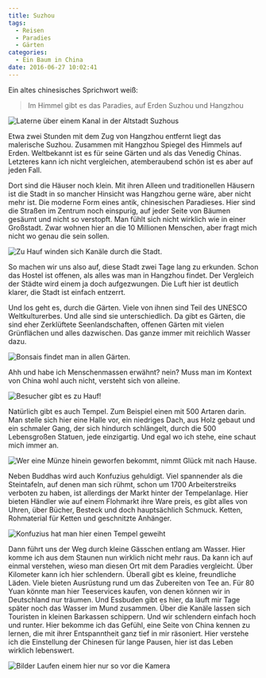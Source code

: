 ```yaml
---
title: Suzhou
tags:
  - Reisen
  - Paradies
  - Gärten
categories:
  - Ein Baum in China
date: 2016-06-27 10:02:41
---
```



Ein altes chinesisches Sprichwort weiß:

> Im Himmel gibt es das Paradies, auf Erden Suzhou und Hangzhou

![Laterne über einem Kanal in der Altstadt Suzhous](/images/china/suzhou/lanterne.JPG)

<!-- more -->

Etwa zwei Stunden mit dem Zug von Hangzhou entfernt liegt das malerische Suzhou. Zusammen mit Hangzhou Spiegel des Himmels auf Erden. Weltbekannt ist es für seine Gärten und als das Venedig Chinas. Letzteres kann ich nicht vergleichen, atemberaubend schön ist es aber auf jeden Fall.

Dort sind die Häuser noch klein. Mit ihren Alleen und traditionellen Häusern ist die Stadt in so mancher Hinsicht was Hangzhou gerne wäre, aber nicht mehr ist. Die moderne Form eines antik, chinesischen Paradieses. Hier sind die Straßen im Zentrum noch einspurig, auf jeder Seite von Bäumen gesäumt und nicht so verstopft. Man fühlt sich nicht wirklich wie in einer Großstadt. Zwar wohnen hier an die 10 Millionen Menschen, aber fragt mich nicht wo genau die sein sollen.

![Zu Hauf winden sich Kanäle durch die Stadt.](/images/china/suzhou/kanal.JPG)

So machen wir uns also auf, diese Stadt zwei Tage lang zu erkunden. Schon das Hostel ist offenen, als alles was man in Hangzhou findet. Der Vergleich der Städte wird einem ja doch aufgezwungen. Die Luft hier ist deutlich klarer, die Stadt ist einfach entzerrt.

Und los geht es, durch die Gärten. Viele von ihnen sind Teil des UNESCO Weltkulturerbes. Und alle sind sie unterschiedlich. Da gibt es Gärten, die sind eher Zerklüftete Seenlandschaften, offenen Gärten mit vielen Grünflächen und alles dazwischen. Das ganze immer mit reichlich Wasser dazu.

![Bonsais findet man in allen Gärten.](/images/china/suzhou/bonsai.JPG)

Ahh und habe ich Menschenmassen erwähnt? nein? Muss man im Kontext von China wohl auch nicht, versteht sich von alleine.

![Besucher gibt es zu Hauf!](/images/china/suzhou/garten.JPG)

Natürlich gibt es auch Tempel. Zum Beispiel einen mit 500 Artaren darin. Man stelle sich hier eine Halle vor, ein niedriges Dach, aus Holz gebaut und ein schmaler Gang, der sich hindurch schlängelt, durch die 500 Lebensgroßen Statuen, jede einzigartig. Und egal wo ich stehe, eine schaut mich immer an.

![Wer eine Münze hinein geworfen bekommt, nimmt Glück mit nach Hause.](/images/china/suzhou/glueck.JPG)

Neben Buddhas wird auch Konfuzius gehuldigt. Viel spannender als die Steintafeln, auf denen man sich rühmt, schon um 1700 Arbeiterstreiks verboten zu haben, ist allerdings der Markt hinter der Tempelanlage. Hier bieten Händler wie auf einem Flohmarkt ihre Ware preis, es gibt alles von Uhren, über Bücher, Besteck und doch hauptsächlich Schmuck. Ketten, Rohmaterial für Ketten und geschnitzte Anhänger.

![Konfuzius hat man hier einen Tempel geweiht](/images/china/suzhou/konfuzius.JPG)

Dann führt uns der Weg durch kleine Gässchen entlang am Wasser. Hier komme ich aus dem Staunen nun wirklich nicht mehr raus. Da kann ich auf einmal verstehen, wieso man diesen Ort mit dem Paradies vergleicht. Über Kilometer kann ich hier schlendern. Überall gibt es kleine, freundliche Läden. Viele bieten Ausrüstung rund um das Zubereiten von Tee an. Für 80 Yuan könnte man hier Teeservices kaufen, von denen können wir in Deutschland nur träumen. Und Essbuden gibt es hier, da läuft mir Tage später noch das Wasser im Mund zusammen. Über die Kanäle lassen sich Touristen in kleinen Barkassen schippern. Und wir schlendern einfach hoch und runter. Hier bekomme ich das Gefühl, eine Seite von China kennen zu lernen, die mit ihrer Entspanntheit ganz tief in mir räsoniert. Hier verstehe ich die Einstellung der Chinesen für lange Pausen, hier ist das Leben wirklich lebenswert.

![Bilder Laufen einem hier nur so vor die Kamera](/images/china/suzhou/kanal-rad.jpg)
